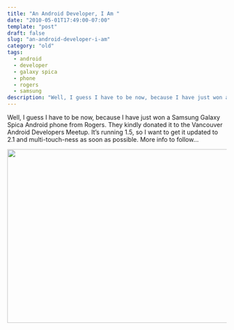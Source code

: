 ```yaml
---
title: "An Android Developer, I Am "
date: "2010-05-01T17:49:00-07:00"
template: "post"
draft: false
slug: "an-android-developer-i-am"
category: "old"
tags:
  - android
  - developer
  - galaxy spica
  - phone
  - rogers
  - samsung
description: "Well, I guess I have to be now, because I have just won a Samsung Galaxy Spica Android phone from Rogers. They kindly donated it to the Vancouver Android"
---
```

Well, I guess I have to be now, because I have just won a Samsung Galaxy Spica Android phone from Rogers. They kindly donated it to the Vancouver Android Developers Meetup. It’s running 1.5, so I want to get it updated to 2.1 and multi-touch-ness as soon as possible. More info to follow…

<img alt="" class="alignnone" height="400" src="https://www.blogcdn.com/www.engadget.com/media/2010/03/17mar10samsung33t5f.jpg" title="Samsung Galaxy Spica" width="600"/>

